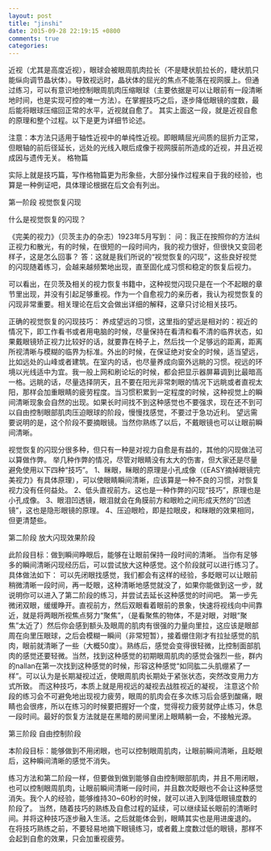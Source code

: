 ```yaml
---
layout: post
title: "jinshi"
date: 2015-09-28 22:19:15 +0800
comments: true
categories: 
---
```

近视（尤其是高度近视），眼球会被眼周肌肉拉长（不是睫状肌拉长的，睫状肌只能纵向调节晶状体）。导致视远时，晶状体的屈光的焦点不能落在视网膜上。但通过练习，可以有意识地控制眼周肌肉压缩眼球（主要依据是可以让眼前有一段清晰地时间，也是实现可控的唯一方法）。在掌握技巧之后，逐步降低眼镜的度数，最后能将眼球压缩回正常的水平，近视就自愈了。
其实上面这一段，就是近视自愈的原理和整个过程。以下是更为详细节论述。 

注意：本方法只适用于轴性近视中的单纯性近视。即眼睛屈光间质的屈折力正常，但眼轴的前后径延长，远处的光线入眼后成像于视网膜前所造成的近视，并且近视成因与遗传无关。
格物篇


实际上就是技巧篇，写作格物篇更为形象些，大部分操作过程来自于我的经验，也算是一种例证吧，具体理论根据在后文会有列出。

第一阶段 视觉恢复闪现

什么是视觉恢复的闪现？ 

《完美的视力》（贝茨主办的杂志）1923年5月写到：
问：我正在按照你的方法纠正视力和散光，有的时候，在很短的一段时间内，我的视力很好，但很快又变回老样子，这是怎么回事？
答：这就是我们所说的“视觉恢复的闪现”，这些良好视觉的闪现随着练习，会越来越频繁地出现，直至固化成习惯和稳定的恢复后视力。

可以看出，在贝茨及相关的视力恢复书籍中，这种视觉闪现只是在一个不起眼的章节里出现，并没有引起足够重视。作为一个自愈视力的亲历者，我认为视觉恢复的闪现非常重要。相关理论在后文会做出详细的解释，这章只讨论相关技巧。

正确的视觉恢复的闪现技巧： 
养成望远的习惯，这里指的望远是相对的：视近的情况下，即工作看书或者用电脑的时候，尽量保持在看清和看不清的临界状态，如果戴眼镜矫正视力比较好的话，就要靠在椅子上，然后找一个足够远的距离，距离所视清晰与模糊的临界为标准。外出的时候，在保证绝对安全的时候，适当望远，比如远处的山峰或者建筑。在室内的话，也尽量养成向窗外远眺的习惯。视远的环境以光线适中为宜。我一般上网和刷论坛的时候，都会把显示器屏幕调到比最暗高一格。远眺的话，尽量选择阴天，且不要在阳光非常刺眼的情况下远眺或者直视太阳，那样会加重眼睛的疲劳程度。当习惯积累到一定程度的时候，这种视觉上的瞬间清晰现象会自然的出现。如果长时间找不到这种感觉也不要强求，现在还不到可以自由控制眼部肌肉压迫眼球的阶段，慢慢找感觉，不要过于急功近利。
望远需要说明的是，这个阶段不要摘眼镜。当然你熟练了以后，不戴眼镜也可以让眼前瞬间清晰。

视觉恢复的闪现分很多种，但只有一种是对视力自愈是有益的，其他的闪现做法可以算做作弊。
举几种作弊的情况，尽管对眼睛没有太大的伤害，但大家还是尽量避免使用以下四种“技巧”。
1、眯眼，眯眼的原理是小孔成像（《EASY摘掉眼镜完美视力》有具体原理），可以使眼睛瞬间清晰，应该算是一种不良的习惯，对恢复视力没有任何益处。
2、低头直视前方。这也是一种作弊的闪现“技巧”，原理也是小孔成像。
3、眼泪凹透镜，眼泪就会在角膜前方和眼睑之间形成天然的“凹透镜”，这也是隐形眼镜的原理。
4、压迫眼睑，即是拉眼皮，和眯眼的效果相同，但更清楚些。


第二阶段 放大闪现效果阶段

此阶段目标：做到瞬间睁眼后，能够在让眼前保持一段时间的清晰。
当你有足够多的瞬间清晰闪现经历后，可以尝试放大这种感觉。这个阶段就可以进行练习了。具体做法如下：
可以先闭眼找感觉，我们都会有这样的经验，多眨眼可以让眼前稍微清晰一段时间，再一眨眼，这种清晰地感觉就没了，如果你能做到这一步，就说明你可以进入了第二阶段的练习，并尝试去延长这种感觉的时间吧。
第一步先微闭双眼，缓缓睁开。直视前方，然后双眼看着眼前的景象，快速将视线向中间靠近，就是将两眼所视焦点努力“聚焦”，（是看聚焦的物体，不是对眼，对眼“聚焦”太近了）然后你会感到额头及眼周的肌肉有很强的力量向里拉，这应该是眼部周在向里压眼球，之后会模糊一瞬间（非常短暂），接着绷住刚才有拉扯感觉的肌肉，眼前就清晰了一些（大概50度）。熟练后，感觉会变得很轻微，比控制面部肌肉的感觉还要轻微。当然，找到这种感觉的初期眼周肌肉的感觉会强烈一些，群内的nallan在第一次找到这种感觉的时候，形容这种感觉“如同肱二头肌绷紧了一样”。可以认为是长期凝视过近，使眼周肌肉长期处于紧张状态，突然改变用力方式所致。
而这种技巧，本质上就是用视远的凝视去战胜视近的凝视，
注意这个阶段的练习会不可避免地出现视力疲劳，眼周的肌肉会在多次练习后会感到酸痛，眼睛也会很疼，所以在练习的时候要把握好一个度，觉得视力疲劳就停止练习，休息一段时间。最好的恢复方法就是在黑暗的房间里闭上眼睛躺一会，不接触光源。

第三阶段 自由控制阶段

本阶段目标：能够做到不用闭眼，也可以控制眼周肌肉，让眼前瞬间清晰，且眨眼后，这种瞬间清晰的感觉不消失。

练习方法和第二阶段一样，但要做到做到能够自由控制眼部肌肉，并且不用闭眼，也可以控制眼周肌肉，让眼前瞬间清晰一段时间，并且数次眨眼也不会让这种感觉消失。我个人的经验，能够维持30~60秒的时候，就可以进入到降低眼镜度数的阶段了。
当然，随着技巧的熟练及自愈过程的延续，可以继续延长眼前的清晰时间。并将这种技巧逐步融入生活。之后就能体会到，眼睛其实也是用进废退的。
在将技巧熟练之前，不要轻易地摘下眼镜练习，或者戴上度数过低的眼镜，那样不会起到自愈的效果，只会加重视疲劳。

